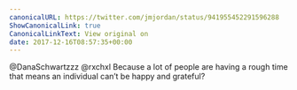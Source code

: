 ```yaml
---
canonicalURL: https://twitter.com/jmjordan/status/941955452291596288
ShowCanonicalLink: true
CanonicalLinkText: View original on
date: 2017-12-16T08:57:35+00:00
---
```

@DanaSchwartzzz @rxchxl Because a lot of people are having a rough time that means an individual can’t be happy and grateful?